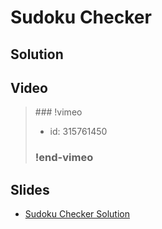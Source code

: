 
# Sudoku Checker

## Solution


## Video

<blockquote>
### !vimeo

* id: 315761450

### !end-vimeo
</blockquote>



## Slides

* [Sudoku Checker Solution](https://docs.google.com/a/hackreactor.com/presentation/d/10kd29aRMqxnxN9fDHA6z71xmkY6DiQ4Z9tdX75AJcZc/embed?start=false&loop=false&delayms=3000)

